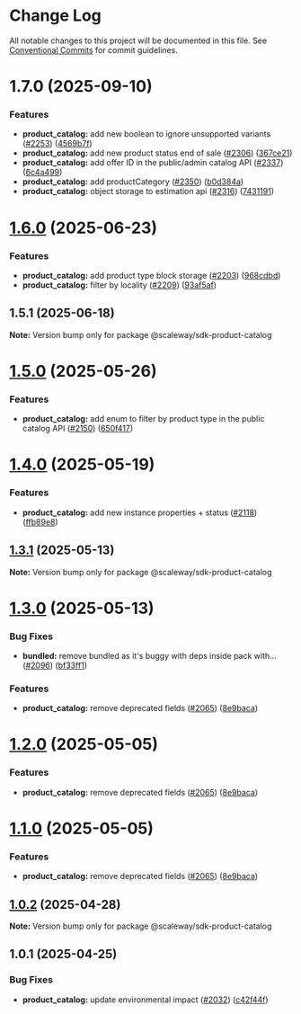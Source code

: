 # Change Log

All notable changes to this project will be documented in this file.
See [Conventional Commits](https://conventionalcommits.org) for commit guidelines.

# 1.7.0 (2025-09-10)

### Features

- **product_catalog:** add new boolean to ignore unsupported variants ([#2253](https://github.com/scaleway/scaleway-sdk-js/issues/2253)) ([4569b7f](https://github.com/scaleway/scaleway-sdk-js/commit/4569b7f2291e95cf9944248f08aa0e2385d7b264))
- **product_catalog:** add new product status end of sale ([#2306](https://github.com/scaleway/scaleway-sdk-js/issues/2306)) ([367ce21](https://github.com/scaleway/scaleway-sdk-js/commit/367ce210462494eb104731ea5896d150a6e664d3))
- **product_catalog:** add offer ID in the public/admin catalog API ([#2337](https://github.com/scaleway/scaleway-sdk-js/issues/2337)) ([6c4a499](https://github.com/scaleway/scaleway-sdk-js/commit/6c4a4999eb5b4cf2f7770e5d0436812996b9bd9f))
- **product_catalog:** add productCategory ([#2350](https://github.com/scaleway/scaleway-sdk-js/issues/2350)) ([b0d384a](https://github.com/scaleway/scaleway-sdk-js/commit/b0d384afc7621322a9fb389845a80cb81a6195c5))
- **product_catalog:** object storage to estimation api ([#2316](https://github.com/scaleway/scaleway-sdk-js/issues/2316)) ([7431191](https://github.com/scaleway/scaleway-sdk-js/commit/74311914f9dbe4030cbb3b90cc40822bbd41f056))

# [1.6.0](https://github.com/scaleway/scaleway-sdk-js/compare/@scaleway/sdk-product-catalog@1.5.1...@scaleway/sdk-product-catalog@1.6.0) (2025-06-23)

### Features

- **product_catalog:** add product type block storage ([#2203](https://github.com/scaleway/scaleway-sdk-js/issues/2203)) ([968cdbd](https://github.com/scaleway/scaleway-sdk-js/commit/968cdbdaabf50b6e6da4de949880f77e242b0e57))
- **product_catalog:** filter by locality ([#2209](https://github.com/scaleway/scaleway-sdk-js/issues/2209)) ([93af5af](https://github.com/scaleway/scaleway-sdk-js/commit/93af5af9cff0c44cff58c065b5bc39decc2c2b24))

## 1.5.1 (2025-06-18)

**Note:** Version bump only for package @scaleway/sdk-product-catalog

# [1.5.0](https://github.com/scaleway/scaleway-sdk-js/compare/@scaleway/sdk-product-catalog@1.4.0...@scaleway/sdk-product-catalog@1.5.0) (2025-05-26)

### Features

- **product_catalog:** add enum to filter by product type in the public catalog API ([#2150](https://github.com/scaleway/scaleway-sdk-js/issues/2150)) ([650f417](https://github.com/scaleway/scaleway-sdk-js/commit/650f4173fa984dec9c4155a278dd726048066865))

# [1.4.0](https://github.com/scaleway/scaleway-sdk-js/compare/@scaleway/sdk-product-catalog@1.3.1...@scaleway/sdk-product-catalog@1.4.0) (2025-05-19)

### Features

- **product_catalog:** add new instance properties + status ([#2118](https://github.com/scaleway/scaleway-sdk-js/issues/2118)) ([ffb89e8](https://github.com/scaleway/scaleway-sdk-js/commit/ffb89e80b670d777963227a7e28e926418576c85))

## [1.3.1](https://github.com/scaleway/scaleway-sdk-js/compare/@scaleway/sdk-product-catalog@1.3.0...@scaleway/sdk-product-catalog@1.3.1) (2025-05-13)

**Note:** Version bump only for package @scaleway/sdk-product-catalog

# [1.3.0](https://github.com/scaleway/scaleway-sdk-js/compare/@scaleway/sdk-product-catalog@1.0.2...@scaleway/sdk-product-catalog@1.3.0) (2025-05-13)

### Bug Fixes

- **bundled:** remove bundled as it's buggy with deps inside pack with… ([#2096](https://github.com/scaleway/scaleway-sdk-js/issues/2096)) ([bf33ff1](https://github.com/scaleway/scaleway-sdk-js/commit/bf33ff1f9cdd951add94817dac27239c86ef5437))

### Features

- **product_catalog:** remove deprecated fields ([#2065](https://github.com/scaleway/scaleway-sdk-js/issues/2065)) ([8e9baca](https://github.com/scaleway/scaleway-sdk-js/commit/8e9baca10f86225ac5fa972e9290ac463ca9c41a))

# [1.2.0](https://github.com/scaleway/scaleway-sdk-js/compare/@scaleway/sdk-product-catalog@1.0.2...@scaleway/sdk-product-catalog@1.2.0) (2025-05-05)

### Features

- **product_catalog:** remove deprecated fields ([#2065](https://github.com/scaleway/scaleway-sdk-js/issues/2065)) ([8e9baca](https://github.com/scaleway/scaleway-sdk-js/commit/8e9baca10f86225ac5fa972e9290ac463ca9c41a))

# [1.1.0](https://github.com/scaleway/scaleway-sdk-js/compare/@scaleway/sdk-product-catalog@1.0.2...@scaleway/sdk-product-catalog@1.1.0) (2025-05-05)

### Features

- **product_catalog:** remove deprecated fields ([#2065](https://github.com/scaleway/scaleway-sdk-js/issues/2065)) ([8e9baca](https://github.com/scaleway/scaleway-sdk-js/commit/8e9baca10f86225ac5fa972e9290ac463ca9c41a))

## [1.0.2](https://github.com/scaleway/scaleway-sdk-js/compare/@scaleway/sdk-product-catalog@1.0.1...@scaleway/sdk-product-catalog@1.0.2) (2025-04-28)

**Note:** Version bump only for package @scaleway/sdk-product-catalog

## 1.0.1 (2025-04-25)

### Bug Fixes

- **product_catalog:** update environmental impact ([#2032](https://github.com/scaleway/scaleway-sdk-js/issues/2032)) ([c42f44f](https://github.com/scaleway/scaleway-sdk-js/commit/c42f44f58f0027139c7b7f04ddccea0b52c22abc))

